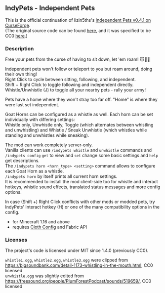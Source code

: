 ## IndyPets - Independent Pets

This is the official continuation of lizin5ths's [Independent Pets v0.4.1 on CurseForge](https://www.curseforge.com/minecraft/mc-mods/indypets).  
(The original source code can be found [here](https://pastebin.com/Q7WX2tUX), and it was specified to be CC0 [here](https://www.curseforge.com/minecraft/mc-mods/indypets?comment=98).)

### Description

Free your pets from the curse of having to sit down, let 'em roam! 🐱🦜🐺

Independent pets won't follow or teleport to you but roam around, doing their own thing!  
Right Click to cycle between sitting, following, and independent.   
Shift + Right Click to toggle following and independent directly.    
Whistle/Unwhistle (J) to toggle all your nearby pets - rally your army!  

Pets have a home where they won't stray too far off. "Home" is where they were last set independent. 

Goat Horns can be configured as a whistle as well. Each horn can be set individually with differing settings:  
Whistle only, Unwhistle only, Toggle (which alternates between whistling and unwhistling) and Whistle / Sneak Unwhistle (which whistles while standing and unwhistles while sneaking).

The mod can work completely server-only.  
Vanilla clients can use `/indypets whistle` and `unwhistle` commands and  
`/indypets config` `get` to view and `set` change some basic settings and `help` get descriptions.  
The `/indypets horn <horn_type> <setting>` command allows to configure each Goat Horn as a whistle.  
`/indypets horn` by itself prints all current horn settings.  
It is recommended to install the mod client-side too for whistle and interact hotkeys, whistle sound effects, translated status messages and more config options.

In case (Shift +) Right Click conflicts with other mods or modded pets, try IndyPets' Interact hotkey (H) or one of the many compatibility options in the config.

- for Minecraft 1.16 and above
- requires [Cloth Config](https://www.curseforge.com/minecraft/mc-mods/cloth-config) and Fabric API


### Licenses

The project's code is licensed under MIT since 1.4.0 (previously CC0).  
  
`whistle1.ogg`, `whistle2.ogg`, `whistle3.ogg` were clipped from https://bigsoundbank.com/detail-1173-whistling-in-the-mouth.html, CC0 licensed  
`unwhistle.ogg` was slightly edited from https://freesound.org/people/PlumForestPodcast/sounds/519659/, CC0 licensed